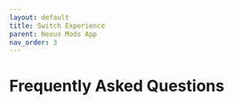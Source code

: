 ```yaml
---
layout: default
title: Switch Experience
parent: Nexus Mods App
nav_order: 3
---
```


# Frequently Asked Questions
